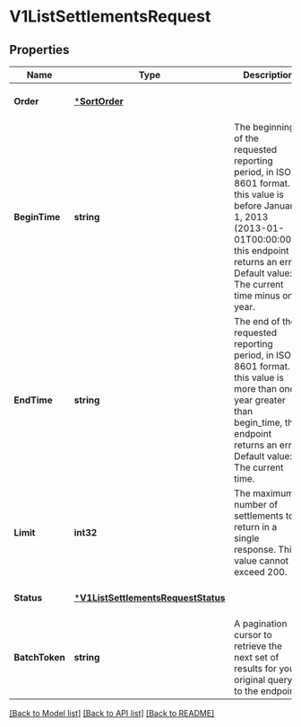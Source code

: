 # V1ListSettlementsRequest

## Properties
Name | Type | Description | Notes
------------ | ------------- | ------------- | -------------
**Order** | [***SortOrder**](SortOrder.md) |  | [optional] [default to null]
**BeginTime** | **string** | The beginning of the requested reporting period, in ISO 8601 format. If this value is before January 1, 2013 (2013-01-01T00:00:00Z), this endpoint returns an error. Default value: The current time minus one year. | [optional] [default to null]
**EndTime** | **string** | The end of the requested reporting period, in ISO 8601 format. If this value is more than one year greater than begin_time, this endpoint returns an error. Default value: The current time. | [optional] [default to null]
**Limit** | **int32** | The maximum number of settlements to return in a single response. This value cannot exceed 200. | [optional] [default to null]
**Status** | [***V1ListSettlementsRequestStatus**](V1ListSettlementsRequestStatus.md) |  | [optional] [default to null]
**BatchToken** | **string** | A pagination cursor to retrieve the next set of results for your original query to the endpoint. | [optional] [default to null]

[[Back to Model list]](../README.md#documentation-for-models) [[Back to API list]](../README.md#documentation-for-api-endpoints) [[Back to README]](../README.md)

